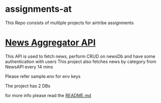 # assignments-at
This Repo consists of multiple projects for airtribe assignments

# [News Aggregator API](https://github.com/kuntarvishnuprasad41/assignments-at/tree/features/news-aggregator-api)

This API is used to fetch news, perform CRUD on newsDb and have some authentication with users This project also fetches news by category from NewsAPI every 14 mins

Please refer sample.env for env keys


The project has 2 DBs

for more info please read the [README.md](https://github.com/kuntarvishnuprasad41/assignments-at/tree/features/news-aggregator-api/news-aggregator-api#readme)